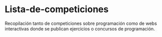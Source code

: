 # Lista-de-competiciones
Recopilación tanto de competiciones sobre programación como de webs interactivas donde se publican ejercicios o concursos de programación.
